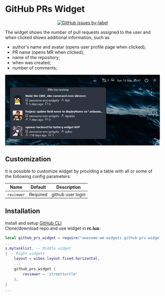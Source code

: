 # GitHub PRs Widget

<p align="center">
  <a href="https://github.com/streetturtle/awesome-wm-widgets/labels/github-prs" target="_blank"><img alt="GitHub issues by-label" src="https://img.shields.io/github/issues/streetturtle/awesome-wm-widgets/github-prs"></a>
</p>

The widget shows the number of pull requests assigned to the user and when clicked shows additional information, such as 
 - author's name and avatar (opens user profile page when clicked);
 - PR name (opens MR when clicked);
 - name of the repository;
 - when was created;
 - number of comments;

![screenshot](./screenshots/screenshot1.png)

## Customization

It is possible to customize widget by providing a table with all or some of the following config parameters:

| Name | Default | Description |
|---|---|---|
| `reviewer` | Required | github user login |

## Installation

Install and setup [GitHub CLI](https://cli.github.com/)  
Clone/download repo and use widget in **rc.lua**:

```lua
local github_prs_widget = require("awesome-wm-widgets.github-prs-widget")
...
s.mytasklist, -- Middle widget
{ -- Right widgets
    layout = wibox.layout.fixed.horizontal,
    ...
    github_prs_widget {
        reviewer = 'streetturtle'
    },
}	
...
```
